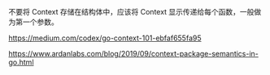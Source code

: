 
不要将 Context 存储在结构体中，应该将 Context 显示传递给每个函数，一般做为第一个参数。


https://medium.com/codex/go-context-101-ebfaf655fa95

https://www.ardanlabs.com/blog/2019/09/context-package-semantics-in-go.html


